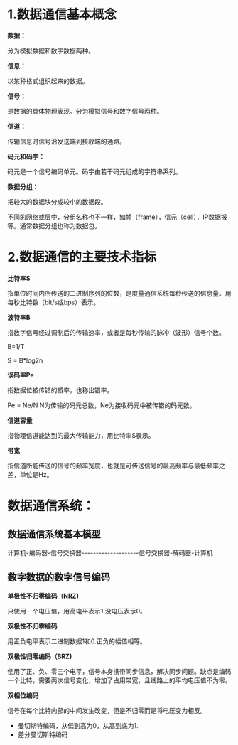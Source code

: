 # 1.数据通信基本概念

**数据：**

分为模拟数据和数字数据两种。

**信息：**

以某种格式组织起来的数据。

**信号：**

是数据的具体物理表现。分为模拟信号和数字信号两种。

**信道：**

传输信息时信号沿发送端到接收端的通路。

**码元和码字：**

码元是一个信号编码单元。码字由若干码元组成的字符串系列。

**数据分组：**

把较大的数据块分成较小的数据段。

不同的网络或层中，分组名称也不一样，如帧（frame），信元（cell），IP数据报等。通常数据分组也称为数据包。

# 2.数据通信的主要技术指标

**比特率S**

指单位时间内所传送的二进制序列的位数，是度量通信系统每秒传送的信息量。用每秒比特数（bit/s或bps）表示。

**波特率B**

指数字信号经过调制后的传输速率，或者是每秒传输的脉冲（波形）信号个数。

B=1/T

S = B\*log2n

**误码率Pe**

指数据位被传错的概率，也称出错率。

Pe = Ne/N        N为传输的码元总数，Ne为接收码元中被传错的码元数。

**信道容量**

指物理信道能达到的最大传输能力，用比特率S表示。

**带宽**

指信道所能传送的信号的频率宽度，也就是可传送信号的最高频率与最低频率之差，单位是Hz。

# 数据通信系统：

## 数据通信系统基本模型

计算机-编码器-信号交换器--------------------信号交换器-解码器-计算机

## 数字数据的数字信号编码

**单极性不归零编码（NRZ\)**

只使用一个电压值，用高电平表示1.没电压表示0。

**双极性不归零编码**

用正负电平表示二进制数据1和0.正负的幅值相等。

**双极性归零编码（BRZ\)**

使用了正、负、零三个电平，信号本身携带同步信息，解决同步问题。缺点是编码一个比特，需要两次信号变化，增加了占用带宽，且线路上的平均电压值不为零。

**双相位编码**

信号在每个比特内部的中间发生改变，但是不归零而是将电压变为相反。

* 曼切斯特编码，从低到高为0，从高到底为1.
* 差分曼切斯特编码



